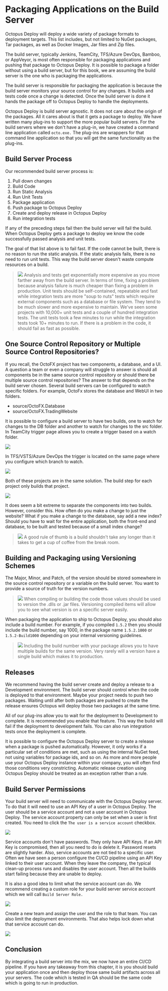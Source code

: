 # Packaging Applications on the Build Server

Octopus Deploy will deploy a wide variety of package formats to deployment targets.  This list includes, but not limited to NuGet packages, Tar packages, as well as Docker Images, Jar files and Zip files.  

The build server, typically Jenkins, TeamCity, TFS/Azure DevOps, Bamboo, or AppVeyor, is most often responsible for packaging applications and pushing that package to Octopus Deploy.  It is possible to package a folder without using a build server, but for this book, we are assuming the build server is the one who is packaging the applications.

The build server is responsible for packaging the application is because the build server monitors your source control for any changes.  It builds and tests code once a change is detected.  Once the build server is done it hands the package off to Octopus Deploy to handle the deployments.

Octopus Deploy is build server agnostic.  It does not care about the origin of the packages.  All it cares about is that it gets a package to deploy.  We have written many plug-ins to support the more popular build servers.  For the build servers where we don't have a plug-in, we have created a command line application called `octo.exe.`  The plug-ins are wrappers for that command line application so that you will get the same functionality as the plug-ins.  

## Build Server Process

Our recommended build server process is:

1) Pull down changes
2) Build Code
3) Run Static Analysis
4) Run Unit Tests
5) Package application
6) Push package to Octopus Deploy
7) Create and deploy release in Octopus Deploy
8) Run integration tests

If any of the preceding steps fail then the build server will fail the build.  When Octopus Deploy gets a package to deploy we know the code successfully passed analysis and unit tests.  

The goal of that list above is to fail fast.  If the code cannot be built, there is no reason to run the static analysis.  If the static analysis fails, there is no need to run unit tests.  This way the build server doesn't waste compute resources on a build.

> ![](images/professoroctopus.png) Analysis and tests get exponentially more expensive as you move farther away from the build server.  In terms of time, fixing a problem because analysis failure is much cheaper than fixing a problem in production.  Unit tests should be self-contained, repeatable and fast while integration tests are more "soup to nuts" tests which require external components such as a database or file system.  They tend to be much slower and more expensive to maintain. We've seen some projects with 10,000+ unit tests and a couple of hundred integration tests.  The unit tests took a few minutes to run while the integration tests took 10+ minutes to run.  If there is a problem in the code, it should fail as fast as possible.  

## One Source Control Repository or Multiple Source Control Repositories?

If you recall, the OctoFX project has two components, a database, and a UI.  A question a team or even a company will struggle to answer is should all components be in the same source control repository or should there be multiple source control repositories?  The answer to that depends on the build server chosen.  Several build servers can be configured to watch specific folders.  For example, OctoFx stores the database and WebUI in two folders.

- source/OctoFX.Database
- source/OctoFX.TradingWebsite

It is possible to configure a build server to have two builds, one to watch for changes to the DB folder and another to watch for changes to the src folder.  In TeamCity trigger page allows you to create a trigger based on a watch folder.

![](images/packagingapplications-teamcitytriggers.png)

In TFS/VSTS/Azure DevOps the trigger is located on the same page where you configure which branch to watch.

![](images/packagingapplications-adotriggers.png)

Both of these projects are in the same solution.  The build step for each project only builds that project.

![](images/packagingapplications-buildspecificproject.png)

It does seem a bit extreme to separate the components into two builds.  However, consider this.  How often do you make a change to just the website?  What if you make a change to the database, say add a new index?  Should you have to wait for the entire application, both the front-end and database, to be built and tested because of a small index change?

> ![](images/professoroctopus.png) A good rule of thumb is a build shouldn't take any longer than it takes to get a cup of coffee from the break room.

## Building and Packaging using Versioning Schemes

The Major, Minor, and Patch, of the version should be stored somewhere in the source control repository or a variable on the build server.  You want to provide a source of truth for the version numbers.  

> ![](images/professoroctopus.png) When compiling or building the code those values should be used to version the .dlls or .jar files.  Versioning compiled items will allow you to see what version is on a specific server easily.  

When packaging the application to ship to Octopus Deploy, you should also include a build number.  For example, if you compiled `1.5.2` then you should include the build number, say 1000, in the package name `1.5.2.1000` or `1.5.2-Build1000` depending on your internal versioning guidelines.  

> ![](images/professoroctopus.png) Including the build number with your package allows you to have multiple builds for the same version.  Very rarely will a version have a single build which makes it to production.

## Releases

We recommend having the build server create and deploy a release to a Development environment.  The build server should control when the code is deployed to that environment.  Maybe your project needs to push two packages.  Waiting until after both packages are pushed to create the release ensures Octopus will deploy those two packages at the same time.  

All of our plug-ins allow you to wait for the deployment to Development to complete.  It is recommended you enable that feature.  This way the build will fail if the deployment to development fails.  You can also run integration tests once the deployment is complete.

It is possible to configure the Octopus Deploy server to create a release when a package is pushed automatically.  However, it only works if a particular set of conditions are met, such as using the internal NuGet feed, not using variables for package ids, and so on.  As more and more people use your Octopus Deploy instance within your company, you will often find those conditions very constricting.  Automatic release creation using Octopus Deploy should be treated as an exception rather than a rule.

## Build Server Permissions

Your build server will need to communicate with the Octopus Deploy server.  To do that it will need to use an API Key of a user in Octopus Deploy.  The user should be a service account and not a user account in Octopus Deploy.  The service account property can only be set when a user is first created.  You need to click the `The user is a service account` checkbox.

![](images/packagingapplications-serviceaccountcreation.png)

Service accounts don't have passwords.  They only have API Keys.  If an API Key is compromised, then all you need to do is delete it.  Password resets are slightly harder.  Also, service accounts are not tied to a specific user.  Often we have seen a person configure the CI/CD pipeline using an API Key linked to their user account.  When they leave the company, the typical clean-up process runs and disables the user account.  Then all the builds start failing because they are unable to deploy.

It is also a good idea to limit what the service account can do.  We recommend creating a custom role for your build server service account which we will call `Build Server Role.`

![](images/packagingapplications-buildserverrole.png)

Create a new team and assign the user and the role to that team.  You can also limit the deployment environments.  That also helps lock down what that service account can do.

![](images/packagingapplications-buildserverteam.png)

## Conclusion

By integrating a build server into the mix, we now have an entire CI/CD pipeline.  If you have any takeaway from this chapter, it is you should build your application once and then deploy those same build artifacts across all your servers.  The code which is tested in QA should be the same code which is going to run in production.  
